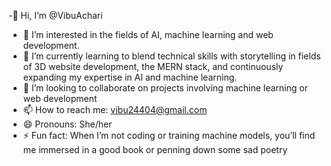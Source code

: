 -👋 Hi, I’m @VibuAchari  
- 👀 I’m interested in the fields of AI, machine learning and web development.
- 🌱 I’m currently learning to blend technical skills with storytelling in fields of 3D website development, the MERN stack, and continuously expanding my expertise in AI and machine learning.  
- 💞️ I’m looking to collaborate on projects involving machine learning or web development
- 📫 How to reach me: vibu24404@gmail.com  
- 😄 Pronouns: She/her  
- ⚡ Fun fact: When I’m not coding or training machine models, you’ll find me immersed in a good book or penning down some sad poetry

<!---
VibuAchari/VibuAchari is a ✨ special ✨ repository because its `README.md` (this file) appears on your GitHub profile.
You can click the Preview link to take a look at your changes.
--->
